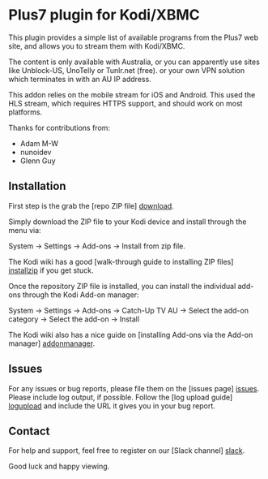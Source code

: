 Plus7 plugin for Kodi/XBMC
================================

This plugin provides a simple list of available programs from the Plus7
web site, and allows you to stream them with Kodi/XBMC.

The content is only available with Australia, or you can apparently use sites
like Unblock-US, UnoTelly or Tunlr.net (free). or your own VPN solution which
terminates in with an AU IP address.

This addon relies on the mobile stream for iOS and Android. This used the HLS
stream, which requires HTTPS support, and should work on most platforms.

Thanks for contributions from:
  * Adam M-W
  * nunoidev
  * Glenn Guy

Installation
------------
First step is the grab the [repo ZIP file] [download].

Simply download the ZIP file to your Kodi device and install through the menu via:

System -> Settings -> Add-ons -> Install from zip file.

The Kodi wiki has a good [walk-through guide to installing ZIP files] [installzip] if you get stuck.

Once the repository ZIP file is installed, you can install the individual add-ons through the Kodi Add-on manager:

System -> Settings -> Add-ons -> Catch-Up TV AU -> Select the add-on category -> Select the add-on -> Install

The Kodi wiki also has a nice guide on [installing Add-ons via the Add-on manager] [addonmanager].

Issues
------
For any issues or bug reports, please file them on the [issues page] [issues].
Please include log output, if possible. Follow the [log upload guide] [logupload] and include the URL it gives you in your bug report.

Contact
-------
For help and support, feel free to register on our [Slack channel] [slack].

Good luck and happy viewing.

[repository]: https://github.com/xbmc-catchuptv-au/repo
[download]: https://github.com/xbmc-catchuptv-au/repo/tree/master/plugin.video.plus7
[issues]: https://github.com/andybotting/xbmc-addon-plus7/issues
[installzip]: http://kodi.wiki/view/HOW-TO:Install_add-ons_from_zip_files
[addonmanager]: http://kodi.wiki/view/Add-on_manager
[logupload]: http://kodi.wiki/view/Log_file/Easy
[slack]: http://slack-invite.aussieaddons.com/
